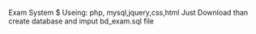Exam System
$ Useing: php, mysql,jquery,css,html
Just Download than create database and imput bd_exam.sql file 
